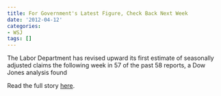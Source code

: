 ```yaml
---
title: For Government's Latest Figure, Check Back Next Week
date: '2012-04-12'
categories:
- WSJ
tags: []
---
```

The Labor Department has revised upward its first estimate of seasonally adjusted claims the following week in 57 of the past 58 reports, a Dow Jones analysis found

Read the full story [here](http://wsj.com/article/SB10001424052702303624004577339943018284150.html).